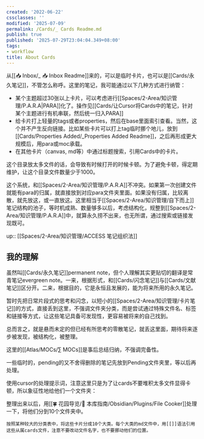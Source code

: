 ```yaml
---
created: '2022-06-22'
cssclasses: ''
modified: '2025-07-09'
permalink: /Cards/_ Cards Readme.md
publish: true
published: '2025-07-29T23:04:04.349+08:00'
tags:
- workflow
title: About Cards
---
```

从[[📥 Inbox/_ 📥 Inbox Readme]]来的，可以是临时卡片，也可以是[[Cards/永久笔记]]，不管怎么称呼。这里的笔记，我可能通过以下几种方式进行纳管：

- 某个主题超过30张以上卡片，可以考虑进行[[Spaces/2-Area/知识管理/P.A.R.A\|PARA]]化了。操作见[[Cards/让Cursor将Cards中的笔记，针对某个主题进行有机串联，然后统一归入PARA]]
- 给卡片打上轻量的tags或者properties，然后在base里面索引查看。当然，这个并不产生反向链接。比如某些卡片可以打上tag临时挪个地儿，放到[[Cards/Properties Added/_Properties Added Readme]]，之后再形成更大规模后，用para或moc承载。
- 在其他卡片（canvas, md等）中通过标题搜索，引用Cards中的卡片。

这个目录放太多文件的话，会导致有时候打开的时候卡顿。为了避免卡顿，得定期维护，让这个目录文件数量少于1000。

这个系统，和[[Spaces/2-Area/知识管理/P.A.R.A]]不冲突。如果第一次创建文件就能有para的归属，就直接放到对应para文件夹里面。如果没有归属，比较离散，就先放这，或一直放这。这里相当于[[Spaces/2-Area/知识管理/自下而上]]笔记结构的池子，等时机成熟、数量够多以后，考虑结构化，规整到[[Spaces/2-Area/知识管理/P.A.R.A]]中，就算永久捞不出来，也无所谓，通过搜索或链接发现既可。

up:: [[Spaces/2-Area/知识管理/ACCESS 笔记组织法]]

## 我的理解

虽然叫[[Cards/永久笔记]]permanent note，但个人理解其实更贴切的翻译是常青笔记evergreen note。一来，根据形式，和[[Cards/闪念笔记]]与[[Cards/文献笔记]]区分开。二来，根据目的，它是永恒且发展的，能为将来所用的永久笔记。

暂时先把日常片段式的思考和闪念，以短小的[[Spaces/2-Area/知识管理/卡片笔记]]的方式，直接丢到这里，不强调文件夹分类，而是尝试通过特殊文件名、标签和链接等方式，让这些笔记具备可发现性，更容易被将来的自己找到。

总而言之，就是悬而未定的但已经有所思考的零散笔记，就丢这里面，期待将来逐步被发现，被结构化，被整理。

这里的[[Atlas/MOCs/∑ MOCs]]是事后总结归纳，不强调完备性。

一些临时的，pending的又不舍得删除的笔记先放到Pending文件夹里，等以后再处理。

使用cursor的处理提示词，注意这里只是为了让cards不要堆积太多文件显得卡顿，所以象征性地给他们一个文件夹：

整理出来以后，用[[🍀 花园导览/🧰 本库指南/Obsidian/Plugins/File Cooker]]处理一下，将他们分到10个文件夹中。

```
按照某种较大的分类表中，将这些卡片分成10个大类。每个大类的md文件中，用[[]]语法引用这些从属cards文件，注意不要改动文件名字，也不要挪动他们的位置。
```
